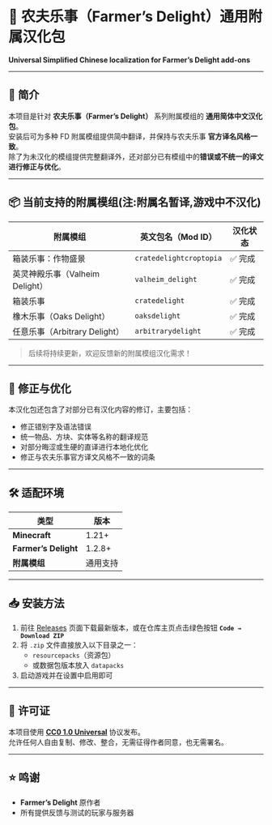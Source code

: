 # 🌾 农夫乐事（Farmer’s Delight）通用附属汉化包
**Universal Simplified Chinese localization for Farmer’s Delight add-ons**

---

## 📖 简介
本项目是针对 **农夫乐事（Farmer’s Delight）** 系列附属模组的 **通用简体中文汉化包**。  
安装后可为多种 FD 附属模组提供简中翻译，并保持与农夫乐事 **官方译名风格一致**。  
除了为未汉化的模组提供完整翻译外，还对部分已有模组中的**错误或不统一的译文进行修正与优化**。

---

## 📦 当前支持的附属模组(注:附属名暂译,游戏中不汉化)
| 附属模组 | 英文包名（Mod ID） | 汉化状态 |
|----------|------------------|----------|
| 箱装乐事：作物盛景 | `cratedelightcroptopia` | ✅ 完成 |
| 英灵神殿乐事（Valheim Delight） | `valheim_delight` | ✅ 完成 |
| 箱装乐事 | `cratedelight` | ✅ 完成 |
| 橡木乐事（Oaks Delight） | `oaksdelight` | ✅ 完成 |
| 任意乐事（Arbitrary Delight） | `arbitrarydelight` | ✅ 完成 |

> 后续将持续更新，欢迎反馈新的附属模组汉化需求！

---

## 🔧 修正与优化
本汉化包还包含了对部分已有汉化内容的修订，主要包括：
- 修正错别字及语法错误  
- 统一物品、方块、实体等名称的翻译规范  
- 对部分晦涩或生硬的直译进行本地化优化  
- 修正与农夫乐事官方译文风格不一致的词条  

---

## 🛠️ 适配环境
| 类型 | 版本 |
|------|------|
| **Minecraft** | 1.21+ |
| **Farmer’s Delight** | 1.2.8+ |
| **附属模组** | 通用支持 |

---

## 📥 安装方法
1. 前往 [Releases](../../releases) 页面下载最新版本，或在仓库主页点击绿色按钮 **`Code → Download ZIP`**  
2. 将 `.zip` 文件直接放入以下目录之一：
   - `resourcepacks`（资源包）
   - 或数据包版本放入 `datapacks`
3. 启动游戏并在设置中启用即可

---

## 📜 许可证
本项目使用 **[CC0 1.0 Universal](https://creativecommons.org/publicdomain/zero/1.0/)** 协议发布。  
允许任何人自由复制、修改、整合，无需征得作者同意，也无需署名。

---

## ⭐ 鸣谢
- **Farmer’s Delight** 原作者  
- 所有提供反馈与测试的玩家与服务器
